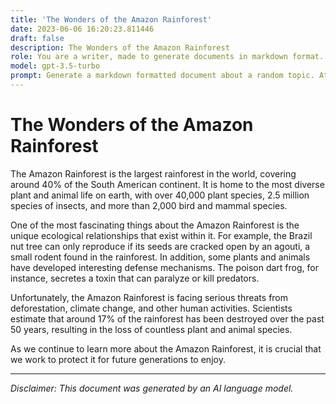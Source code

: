 ```yaml
---
title: 'The Wonders of the Amazon Rainforest'
date: 2023-06-06 16:20:23.811446
draft: false
description: The Wonders of the Amazon Rainforest
role: You are a writer, made to generate documents in markdown format. It is very important that all of the documents you generate are in valid markdown format.
model: gpt-3.5-turbo
prompt: Generate a markdown formatted document about a random topic. At the bottom, include a disclaimer explaining that the document was generated by you. The first line of the document should be the title. Make sure that the entire document is in proper markdown format, using a mix of various tags to make the document visually appealing.
---
```


# The Wonders of the Amazon Rainforest

The Amazon Rainforest is the largest rainforest in the world, covering around 40% of the South American continent. It is home to the most diverse plant and animal life on earth, with over 40,000 plant species, 2.5 million species of insects, and more than 2,000 bird and mammal species.

One of the most fascinating things about the Amazon Rainforest is the unique ecological relationships that exist within it. For example, the Brazil nut tree can only reproduce if its seeds are cracked open by an agouti, a small rodent found in the rainforest. In addition, some plants and animals have developed interesting defense mechanisms. The poison dart frog, for instance, secretes a toxin that can paralyze or kill predators.

Unfortunately, the Amazon Rainforest is facing serious threats from deforestation, climate change, and other human activities. Scientists estimate that around 17% of the rainforest has been destroyed over the past 50 years, resulting in the loss of countless plant and animal species.

As we continue to learn more about the Amazon Rainforest, it is crucial that we work to protect it for future generations to enjoy.

---

*Disclaimer: This document was generated by an AI language model.*